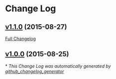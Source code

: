 # Change Log

## [v1.1.0](https://github.com/fgribreau/circleci-build/tree/v1.1.0) (2015-08-27)

[Full Changelog](https://github.com/fgribreau/circleci-build/compare/v1.0.0...v1.1.0)

## [v1.0.0](https://github.com/fgribreau/circleci-build/tree/v1.0.0) (2015-08-25)



\* *This Change Log was automatically generated by [github_changelog_generator](https://github.com/skywinder/Github-Changelog-Generator)*